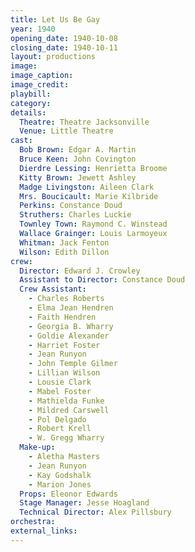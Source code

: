 ```yaml
---
title: Let Us Be Gay
year: 1940
opening_date: 1940-10-08
closing_date: 1940-10-11
layout: productions
image:
image_caption:
image_credit:
playbill: 
category: 
details:
  Theatre: Theatre Jacksonville
  Venue: Little Theatre
cast:
  Bob Brown: Edgar A. Martin
  Bruce Keen: John Covington
  Dierdre Lessing: Henrietta Broome
  Kitty Brown: Jewett Ashley
  Madge Livingston: Aileen Clark
  Mrs. Boucicault: Marie Kilbride
  Perkins: Constance Doud
  Struthers: Charles Luckie
  Townley Town: Raymond C. Winstead
  Wallace Grainger: Louis Larmoyeux
  Whitman: Jack Fenton
  Wilson: Edith Dillon
crew:
  Director: Edward J. Crowley
  Assistant to Director: Constance Doud
  Crew Assistant: 
    - Charles Roberts
    - Elma Jean Hendren
    - Faith Hendren
    - Georgia B. Wharry
    - Goldie Alexander
    - Harriet Foster
    - Jean Runyon
    - John Temple Gilmer
    - Lillian Wilson
    - Lousie Clark
    - Mabel Foster
    - Mathielda Funke
    - Mildred Carswell
    - Pol Delgado
    - Robert Krell
    - W. Gregg Wharry
  Make-up: 
    - Aletha Masters
    - Jean Runyon
    - Kay Godshalk
    - Marion Jones
  Props: Eleonor Edwards
  Stage Manager: Jesse Hoagland
  Technical Director: Alex Pillsbury
orchestra:
external_links:
---
```


